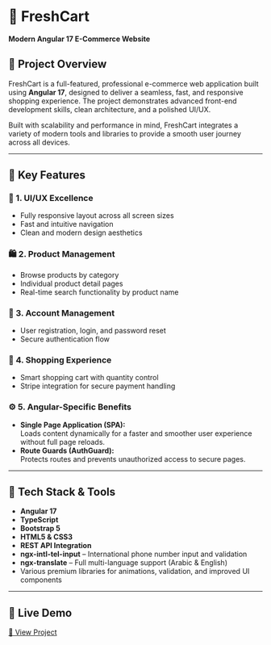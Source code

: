 # 🛒 FreshCart  
**Modern Angular 17 E-Commerce Website**

## 📌 Project Overview  
FreshCart is a full-featured, professional e-commerce web application built using **Angular 17**, designed to deliver a seamless, fast, and responsive shopping experience. The project demonstrates advanced front-end development skills, clean architecture, and a polished UI/UX.

Built with scalability and performance in mind, FreshCart integrates a variety of modern tools and libraries to provide a smooth user journey across all devices.

---

## 🚀 Key Features

### 🎨 1. UI/UX Excellence  
- Fully responsive layout across all screen sizes  
- Fast and intuitive navigation  
- Clean and modern design aesthetics  

### 🛍️ 2. Product Management  
- Browse products by category  
- Individual product detail pages  
- Real-time search functionality by product name  

### 👤 3. Account Management  
- User registration, login, and password reset  
- Secure authentication flow  

### 🛒 4. Shopping Experience  
- Smart shopping cart with quantity control  
- Stripe integration for secure payment handling  

### ⚙️ 5. Angular-Specific Benefits  
- **Single Page Application (SPA):**  
  Loads content dynamically for a faster and smoother user experience without full page reloads.  
- **Route Guards (AuthGuard):**  
  Protects routes and prevents unauthorized access to secure pages.

---

## 🧰 Tech Stack & Tools

- **Angular 17**  
- **TypeScript**  
- **Bootstrap 5**  
- **HTML5 & CSS3**  
- **REST API Integration**  
- **ngx-intl-tel-input** – International phone number input and validation  
- **ngx-translate** – Full multi-language support (Arabic & English)  
- Various premium libraries for animations, validation, and improved UI components

---

## 📎 Live Demo  
[🔗 View Project](https://ahmedanwer01.github.io/Fresh-Cart/)  
